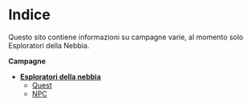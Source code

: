 # Indice

Questo sito contiene informazioni su campagne varie, al momento solo Esploratori della Nebbia.

**Campagne**

* [**Esploratori della nebbia**](./xho/campaign.md)
    * [Quest](./xho/quest.md)
    * [NPC](./xho/npc.md)